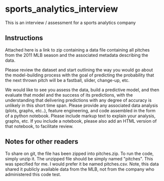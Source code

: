 # sports_analytics_interview
This is an interview / assessment  for a sports analytics company


## Instructions

Attached here is a link to zip containing a data file containing all pitches from the 2011 MLB season and the associated metadata describing the data.

Please review the dataset and start outlining the way you would go about the model-building process with the goal of predicting the probability that the next thrown pitch will be a fastball, slider, change-up, etc.

We would like to see you assess the data, build a predictive model, and then evaluate that model and the success of its predictions,  with the understanding that delivering predictions with any degree of accuracy is unlikely in this short time span. Please provide any associated data analysis (plots, graphs, etc..), feature engineering, and code assembled in the form of a python notebook. Please include markup text to explain your analysis, graphs, etc. If you include a notebook, please also add an HTML version of that notebook, to facilitate review.

## Notes for other readers
To share on git, the file has been zipped into pitches.zip. 
To run the code, simply unzip it. The unzipped file should be simply named "pitches". This was specified for me. I would prefer it be named pitches.csv. 
Note, this data shared it publicly available data from the MLB, not from the company who administered this code test. 